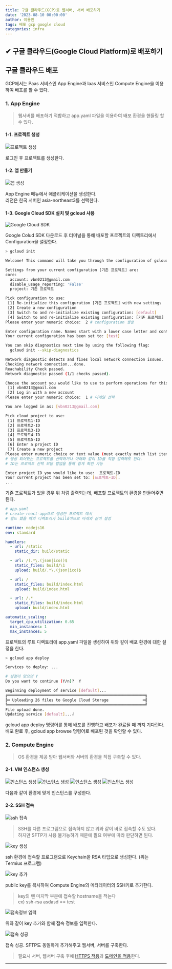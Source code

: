 ```yaml
---
title: 구글 클라우드(GCP)로 웹서버, 서버 배포하기
date: '2023-08-10 00:00:00'
author: 이용민
tags: 배포 gcp google cloud
categories: infra
---
```


## ✔ 구글 클라우드(Google Cloud Platform)로 배포하기

## 구글 클라우드 배포

GCP에서는 Paas 서비스인 App Engine과 Iaas 서비스인 Compute Engine을 이용하여 배포를 할 수 있다.  

### 1. App Engine

> 웹서버를 배포하기 적합하고 app.yaml 파일을 이용하여 배포 환경을 핸들링 할 수 있다.

#### 1-1. 프로젝트 생성

![프로젝트 생성](image.png)

로그인 후 프로젝트를 생성한다.

#### 1-2. 앱 만들기

![앱 생성](image-1.png)

App Engine 메뉴에서 애플리케이션을 생성한다.  
리전은 한국 서버인 asia-northeast3를 선택한다.

#### 1-3. Google Cloud SDK 설치 및 gcloud 사용

![Google Cloud SDK](image-2.png)

Google Colud SDK 다운로드 후 터미널을 통해 배포할 프로젝트의 디렉토리에서 Configuration을 설정한다.  

```bash
> gcloud init

Welcome! This command will take you through the configuration of gcloud.

Settings from your current configuration [기존 프로젝트] are:
core:
  account: vbn0213@gmail.com
  disable_usage_reporting: 'False'
  project: 기존 프로젝트

Pick configuration to use:
 [1] Re-initialize this configuration [기존 프로젝트] with new settings 
 [2] Create a new configuration
 [3] Switch to and re-initialize existing configuration: [default]
 [4] Switch to and re-initialize existing configuration: [기존 프로젝트]
Please enter your numeric choice:  2 # configuration 생성

Enter configuration name. Names start with a lower case letter and contain only lower case letters a-z, digits 0-9, and hyphens '-':  test # configuration 이름 지정
Your current configuration has been set to: [test]

You can skip diagnostics next time by using the following flag:
  gcloud init --skip-diagnostics

Network diagnostic detects and fixes local network connection issues.
Checking network connection...done.                                                                                                                                                                                
Reachability Check passed.
Network diagnostic passed (1/1 checks passed).

Choose the account you would like to use to perform operations for this configuration:
 [1] vbn0213@gmail.com
 [2] Log in with a new account
Please enter your numeric choice:  1 # 이메일 선택

You are logged in as: [vbn0213@gmail.com]

Pick cloud project to use: 
 [1] 프로젝트1-ID
 [2] 프로젝트2-ID
 [3] 프로젝트3-ID
 [4] 프로젝트4-ID
 [5] 프로젝트5-ID
 [6] Enter a project ID
 [7] Create a new project
Please enter numeric choice or text value (must exactly match list item):  6
# 생성 되어있는 프로젝트를 선택하거나 아래와 같이 ID를 직접 입력해도 된다.
# ID는 프로젝트 선택 모달 팝업을 통해 쉽게 확인 가능

Enter project ID you would like to use:  프로젝트-ID
Your current project has been set to: [프로젝트-ID].
...

```

기존 프로젝트가 있을 경우 위 처럼 출력되는데, 배포할 프로젝트의 환경을 만들어주면 된다.  

```yaml
# app.yaml
# create-react-app으로 생성한 프로젝트 예시
# 빌드 했을 때의 디렉토리가 build이므로 아래와 같이 설정

runtime: nodejs16
env: standard

handlers:
  - url: /static
    static_dir: build/static

  - url: /(.*\.(json|ico))$
    static_files: build/\1
    upload: build/.*\.(json|ico)$

  - url: /
    static_files: build/index.html
    upload: build/index.html

  - url: /.*
    static_files: build/index.html
    upload: build/index.html

automatic_scaling:
  target_cpu_utilization: 0.65
  min_instances: 1
  max_instances: 5
```

프로젝트의 루트 디렉토리에 app.yaml 파일을 생성하여 위와 같이 배포 환경에 대한 설정을 한다.  

```bash
> gcloud app deploy

Services to deploy: ... 

# 설정이 맞으면 Y
Do you want to continue (Y/n)?  Y

Beginning deployment of service [default]...
╔════════════════════════════════════════════════════════════╗
╠═ Uploading 26 files to Google Cloud Storage               ═╣
╚════════════════════════════════════════════════════════════╝
File upload done.
Updating service [default]...⠼ 

```

gcloud app deploy 명령어를 통해 배포를 진행하고 배포가 완료될 때 까지 기다린다.  
배포 완료 후, gcloud app browse 명령어로 배포된 것을 확인할 수 있다.

### 2. Compute Engine

> OS 환경을 제공 받아 웹서버와 서버의 환경을 직접 구축할 수 있다.

#### 2-1. VM 인스턴스 생성

![인스턴스 생성](image-4.png)
![인스턴스 생성](image-5.png)
![인스턴스 생성](image-6.png)
![인스턴스 생성](image-7.png)

다음과 같이 환경에 맞게 인스턴스를 구성한다.  

#### 2-2. SSH 접속

![ssh 접속](image-10.png)
> SSH를 다른 프로그램으로 접속하지 않고 위와 같이 바로 접속할 수도 있다.  
> 하지만 SFTP가 사용 불가능하기 때문에 필요 여부에 따라 판단하면 된다.

![key 생성](image-8.png)

ssh 환경에 접속할 프로그램으로 Keychain을 RSA 타입으로 생성한다.  (위는 Termius 프로그램)

![key 추가](image-9.png)

public key를 복사하여 Compute Engine의 메타데이터의 SSH키로 추가한다.  
> key의 맨 마지막 부분에 접속할 hostname을 적는다  
> ex) ssh-rsa asdasd == test

![접속정보 입력](image-11.png)

위와 같이 key 추가와 함께 접속 정보를 입력한다.

![접속 성공](image-12.png)

접속 성공. SFTP도 동일하게 추가해주고 웹서버, 서버를 구축한다.

> 필요시 서버, 웹서버 구축 후에 [HTTPS 적용](https://slowteady.github.io/infra/gcp-03/)과 [도메인을 적용](https://slowteady.github.io/infra/gcp-02/)한다.

---
